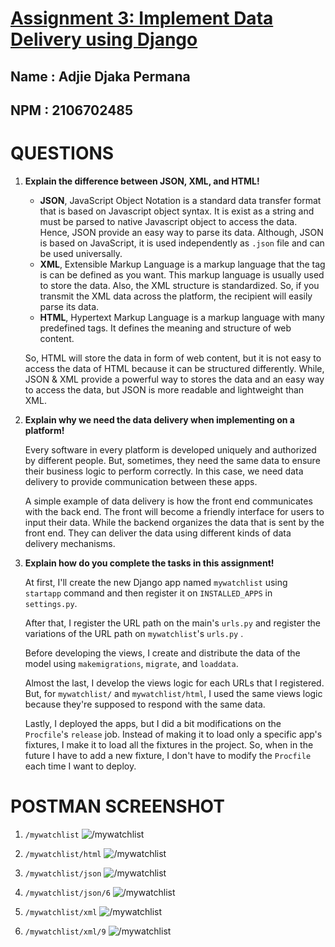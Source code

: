 # [Assignment 3: Implement Data Delivery using Django](https://pbp-assigments-adjie.herokuapp.com/)

## Name : Adjie Djaka Permana

## NPM : 2106702485

# QUESTIONS

1. **Explain the difference between JSON, XML, and HTML!**  
   
   - **JSON**, JavaScript Object Notation is a standard data transfer format that is based on Javascript object syntax. It is exist as a string and must be parsed to native Javascript object to access the data. Hence, JSON provide an easy way to parse its data. Although, JSON is based on JavaScript, it is used independently as `.json` file and can be used universally.
   - **XML**, Extensible Markup Language is a markup language that the tag is can be defined as you want. This markup language is usually used to store the data. Also, the XML structure is standardized. So, if you transmit the XML data across the platform, the recipient will easily parse its data.
   - **HTML**, Hypertext Markup Language is a markup language with many predefined tags. It defines the meaning and structure of web content.

   So, HTML will store the data in form of web content, but it is not easy to access the data of HTML because it can be structured differently. While, JSON & XML provide a powerful way to stores the data and an easy way to access the data, but JSON is more readable and lightweight than XML.
   
2. **Explain why we need the data delivery when implementing on a platform!**

   Every software in every platform is developed uniquely and authorized by different people. But, sometimes, they need the same data to ensure their business logic to perform correctly. In this case, we need data delivery to provide communication between these apps.

   A simple example of data delivery is how the front end communicates with the back end. The front will become a friendly interface for users to input their data. While the backend organizes the data that is sent by the front end. They can deliver the data using different kinds of data delivery mechanisms.  

3. **Explain how do you complete the tasks in this assignment!**

   At first, I'll create the new Django app named `mywatchlist` using `startapp` command and then register it on `INSTALLED_APPS` in `settings.py`. 

   After that, I register the URL path on the main's `urls.py` and register the variations of the URL path on `mywatchlist`'s `urls.py` . 
   
   Before developing the views, I create and distribute the data of the model using `makemigrations`, `migrate`, and `loaddata`.

   Almost the last, I develop the views logic for each URLs that I registered. But, for `mywatchlist/` and `mywatchlist/html`, I used the same views logic because they're supposed to respond with the same data.

   Lastly, I deployed the apps, but I did a bit modifications on the `Procfile`'s `release` job. Instead of making it to load only a specific app's fixtures, I make it to load all the fixtures in the project. So, when in the future I have to add a new fixture, I don't have to modify the `Procfile` each time I want to deploy.

# POSTMAN SCREENSHOT

1. `/mywatchlist`
   ![/mywatchlist](https://github.com/DJaegerScript/pbp-assignments/blob/main/mywatchlist/mywatchlist.png?raw=true)

2. `/mywatchlist/html`
   ![/mywatchlist](https://github.com/DJaegerScript/pbp-assignments/blob/main/mywatchlist/mywatchlist-html.png?raw=true)

3. `/mywatchlist/json`
   ![/mywatchlist](https://github.com/DJaegerScript/pbp-assignments/blob/main/mywatchlist/mywatchlist-json.png?raw=true)
   
4. `/mywatchlist/json/6`
   ![/mywatchlist](https://github.com/DJaegerScript/pbp-assignments/blob/main/mywatchlist/mywatchlist-json-6.png?raw=true)
   
5. `/mywatchlist/xml`
   ![/mywatchlist](https://github.com/DJaegerScript/pbp-assignments/blob/main/mywatchlist/mywatchlist-xml.png?raw=true)
   
6. `/mywatchlist/xml/9`
   ![/mywatchlist](https://github.com/DJaegerScript/pbp-assignments/blob/main/mywatchlist/mywatchlist-xml-9.png?raw=true)
   
